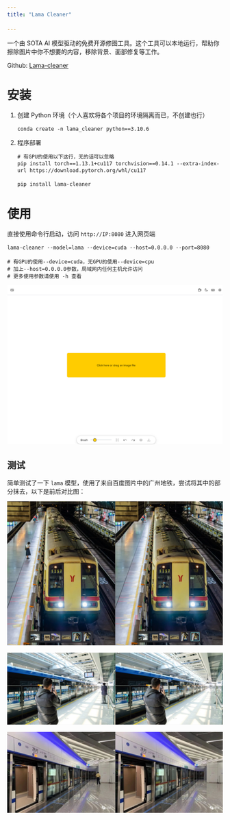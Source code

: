 ```yaml
---
title: "Lama Cleaner"

---
```


一个由 SOTA AI 模型驱动的免费开源修图工具。这个工具可以本地运行，帮助你擦除图片中你不想要的内容，移除背景、面部修复等工作。

Github: [Lama-cleaner](https://github.com/Sanster/lama-cleaner)

# 安装

1. 创建 Python 环境（个人喜欢将各个项目的环境隔离而已，不创建也行）

   ```shell
   conda create -n lama_cleaner python==3.10.6
   ```

2. 程序部署

   ```shell
   # 有GPU的使用以下这行，无的话可以忽略
   pip install torch==1.13.1+cu117 torchvision==0.14.1 --extra-index-url https://download.pytorch.org/whl/cu117
   
   pip install lama-cleaner
   ```

# 使用

直接使用命令行启动，访问 `http://IP:8080` 进入网页端

```shell
lama-cleaner --model=lama --device=cuda --host=0.0.0.0 --port=8080

# 有GPU的使用--device=cuda，无GPU的使用--device=cpu
# 加上--host=0.0.0.0参数，局域网内任何主机允许访问
# 更多使用参数请使用 -h 查看
```

![](https://github.com/danielchan-25/Mind-Palace/blob/main/1.%20Application/99.%20img/lama_cleaner-1.png)

## 测试

简单测试了一下 `lama` 模型，使用了来自百度图片中的广州地铁，尝试将其中的部分抹去，以下是前后对比图：

![](https://github.com/danielchan-25/Mind-Palace/blob/main/1.%20Application/99.%20img/lama_cleaner-2.png)

![](https://github.com/danielchan-25/Mind-Palace/blob/main/1.%20Application/99.%20img/lama_cleaner-3.png)

![](https://github.com/danielchan-25/Mind-Palace/blob/main/1.%20Application/99.%20img/lama_cleaner-4.png)
